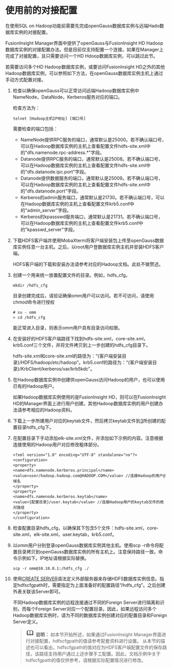 # 使用前的对接配置<a name="ZH-CN_TOPIC_0311524272"></a>

在使用SQL on Hadoop功能前需要先完成openGauss数据库实例与远端Hado数据库实例的对接配置。

FusionInsight Manager界面中提供了openGauss与FusionInsight HD Hadoop数据库实例的对接配置办法。但是目前仅支持配置一个连接。如果在Manager上完成了对接配置，且只需要访问一个HD Hdoop数据库实例，可以跳过此节。

若需要访问多个HD Hadoop数据库实例，或要访问FusionInsight HD之外的其他Hadoop数据库实例，可以参照如下方法，在openGauss数据库实例主机上通过手动方式配置对接。

1.  检查以确保openGauss可以正常访问远端Hadoop数据库实例中NameNode，DataNode，Kerberos服务对应的端口。

    检查方法为：

    ```
    telnet [Hadoop主机IP地址] [端口号]
    ```

    需要检查的端口包括：

    -   NameNode提供RPC服务的端口，通常默认是25000。若不确认端口号，可以在Hadoop数据库实例的主机上查看配置文件hdfs-site.xml中的"dfs.namenode.rpc-address.\*"字段。
    -   Datanode提供RPC服务的端口，通常默认是25008。若不确认端口号，可以在Hadoop数据库实例的主机上查看配置文件hdfs-site.xml中的"dfs.datanode.ipc.port"字段。
    -   Datanode提供数据服务的端口，通常默认是25009。若不确认端口号，可以在Hadoop数据库实例的主机上查看配置文件hdfs-site.xml中的"dfs.datanode.port"字段。
    -   Kerberos的admin服务端口，通常默认是21730。若不确认端口号，可以在Hadoop数据库实例的主机上查看配置文件krb5.conf中的"admin\_server"字段。
    -   Kerberos的kpassswd服务端口，通常默认是21731。若不确认端口号，可以在Hadoop数据库实例的主机上查看配置文件krb5.conf中的"kpasswd\_server"字段。

2.  下载HDFS客户端并使用MobaXterm将客户端安装包上传至openGauss数据库实例任意一台主机。之后，以root用户登数据库实例主机并安装HDFS客户端。

    HDFS客户端的下载和安装办法请参考对应的Hadoop文档。此处不做赘述。

3.  <a name="zh-cn_topic_0119276786_li10663114112494"></a>创建一个用来统一放置配置文件的目录。例如，hdfs\_cfg。

    ```
    mkdir /hdfs_cfg
    ```

    目录创建完成后，请验证确保omm用户可以访问。若不可访问，请使用chmod命令进行授权

    ```
    # su - omm
    > cd /hdfs_cfg
    ```

    能正常进入目录，则表示omm用户具有目录访问权限。

4.  在安装好的HDFS客户端路径下找到hdfs-site.xml，core-site.xml，krb5.conf三个文件，并将文件拷贝到上一步创建的hdfs\_cfg目录下。

    hdfs-site.xml和core-site.xml的路径为：“\{客户端安装目录\}/HDFS/hadoop/etc/hadoop”。krb5.conf的路径为：“\{客户端安装目录\}/KrbClient/kerberos/var/krb5kdc”。

5.  在Hadoop数据库实例中创建供openGauss访问Hadoop的用户，也可以使用已有的Hadoop用户。

    如果Hadoop数据库实例使用的是FusionInsight HD，则可以在FusionInsight HD的Manager界面上进行用户创建。其他Hadoop数据库实例的用户创建办法请参考相应的Hadoop资料。

6.  下载上一步所建用户对应的keytab文件，然后拷贝keytab文件到[3](#zh-cn_topic_0119276786_li10663114112494)所创建的配置目录hdfs\_cfg下。
7.  在配置目录下手动添加elk-site.xml文件，并添加如下示例的内容。注意根据连接使用的Hadoop用户对应修改粗体部分。

    ```
    <?xml version="1.0" encoding="UTF-8" standalone="no"?>
    <configuration>
    <property>
    <name>dfs.namenode.kerberos.principal</name>
    <value>user/hadoop.hadoop.com@HADOOP.COM</value> //连接Hadoop的用户@域名
    </property>
    <property>
    <name>dfs.namenode.kerberos.keytab</name>
    <value>{配置目录}/user.keytab</value> //连接Hadoop用户的keytab文件的绝对路径
    </property>
    </configuration>
    ```

8.  检查配置目录hdfs\_cfg，以确保其下包含5个文件：hdfs-site.xml，core-site.xml，elk-site.xml，user.keytab，krb5.conf。
9.  以omm用户分别登录openGauss数据库实例其他主机。使用scp -r命令将配置目录拷贝到openGauss数据库实例的所有主机上。注意保持路径一致。命令示例如下。IP地址请根据实际替换。

    ```
    scp -r omm@10.10.0.1:/hdfs_cfg ./
    ```

10. 使用[CREATE SERVER](zh-cn_topic_0289899991.md)语法定义外部服务器来存储HDFS数据库实例信息。指定hdfscfgpath时，需要指定为上面准备好的配置路径“/hdfs\_cfg”。之后创建外表关联该Server即可。

    不同Hadoop数据库实例的远程连接通过不同的Foreign Server进行隔离和识别，而每个Foreign Server对应一个配置目录。因此，如果远程访问多个Hadoop数据库实例时，请为不同的数据库实例创建对应的配置目录和Foreign Server定义。

    >![](public_sys-resources/icon-note.gif) **说明：** 
    >如本节开始所述，如果通过FusionInsight Manager界面进行对接配置，hdfscfgpath的值请参考配套资料进行设置。
    >从本节的描述也可以看出，hdfscfgpath的值对应为HDFS客户端配置文件的保存路径，该路径支持用户通过上述步骤手工配置。因此，文档示例中关于hdfscfgpath的值仅供参考，请根据实际配置情况进行修改。


